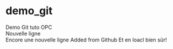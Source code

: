 # demo_git
Demo Git tuto OPC
<br/> Nouvelle ligne
<br/> Encore une nouvelle ligne
Added from Github
Et en loacl bien sûr!
